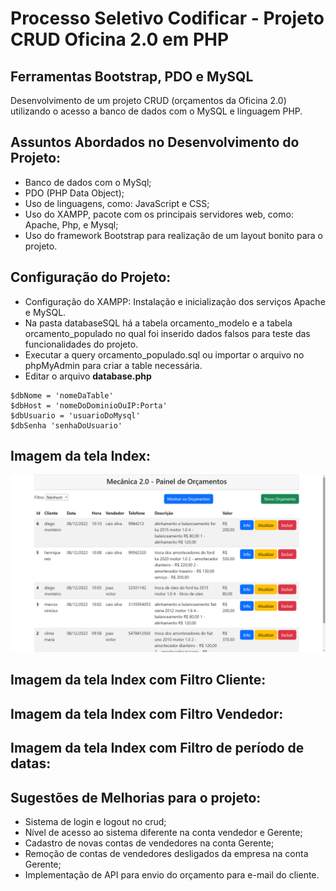 # Processo Seletivo Codificar - Projeto CRUD Oficina 2.0 em PHP

## Ferramentas Bootstrap, PDO e MySQL

Desenvolvimento de um projeto CRUD (orçamentos da Oficina 2.0) utilizando o acesso a banco de dados com o MySQL e linguagem PHP.

## Assuntos Abordados no Desenvolvimento do Projeto:

- Banco de dados com o MySql;
- PDO (PHP Data Object);
- Uso de linguagens, como: JavaScript e CSS;
- Uso do XAMPP, pacote com os principais servidores web, como: Apache, Php, e Mysql;
- Uso do framework Bootstrap para realização de um layout bonito para o projeto.

## Configuração do Projeto:

- Configuração do XAMPP: Instalação e inicialização dos serviços Apache e MySQL.
- Na pasta databaseSQL há a tabela orcamento_modelo e a tabela orcamento_populado no qual foi inserido dados falsos para teste das funcionalidades do projeto. 
- Executar a query orcamento_populado.sql ou importar o arquivo no phpMyAdmin para criar a table necessária.
- Editar o arquivo **database.php** 

```
$dbNome = 'nomeDaTable' 
$dbHost = 'nomeDoDominioOuIP:Porta' 
$dbUsuario = 'usuarioDoMysql' 
$dbSenha 'senhaDoUsuario'

```

## Imagem da tela Index:
![Resultado final da atividade](https://github.com/MarVinReisSantos/crud_oficina_2.0/blob/main/docs/final-index.png?raw=true)
## Imagem da tela Index com Filtro Cliente:

## Imagem da tela Index com Filtro Vendedor:

## Imagem da tela Index com Filtro de período de datas:

## Sugestões de Melhorias para o projeto:
- Sistema de login e logout no crud;
- Nível de acesso ao sistema diferente na conta vendedor e Gerente;
- Cadastro de novas contas de vendedores na conta Gerente;
- Remoção de contas de vendedores desligados da empresa na conta Gerente;
- Implementação de API para envio do orçamento para e-mail do cliente.
